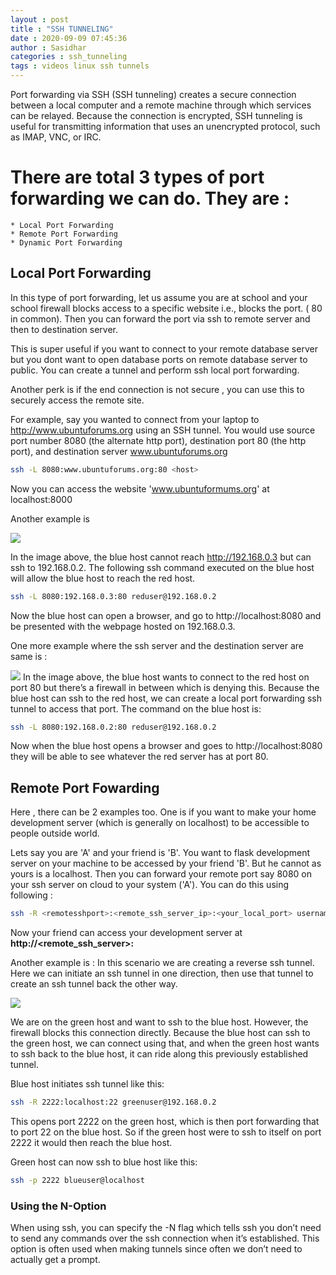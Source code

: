 ```yaml
---
layout : post
title : "SSH TUNNELING"
date : 2020-09-09 07:45:36
author : Sasidhar
categories : ssh_tunneling
tags : videos linux ssh tunnels
---
```


Port forwarding via SSH (SSH tunneling) creates a secure connection between a local computer and a remote machine through which services can be relayed. Because the connection is encrypted, SSH tunneling is useful for transmitting information that uses an unencrypted protocol, such as IMAP, VNC, or IRC. 

# There are total 3 types of port forwarding we can do. They are : 
    * Local Port Forwarding
    * Remote Port Forwarding
    * Dynamic Port Forwarding

## Local Port Forwarding

In this type of port forwarding, let us assume you are at school and your school firewall blocks access to a specific website i.e., blocks the port. ( 80 in common). Then you can forward the port via ssh to remote server and then to destination server.

This is super useful if you want to connect to your remote database server but you dont want to open database ports on remote database server to public. You can create a tunnel and perform ssh local port forwarding.

Another perk is if the end connection is not secure , you can use this to securely access the remote site.

For example, say you wanted to connect from your laptop to http://www.ubuntuforums.org using an SSH tunnel. You would use source port number 8080 (the alternate http port), destination port 80 (the http port), and destination server www.ubuntuforums.org

```sh
ssh -L 8080:www.ubuntuforums.org:80 <host>
```

Now you can access the website 'www.ubuntuformums.org' at localhost:8000

Another example is 

![](/assets/posts/localportforwarding1.png)

In the image above, the blue host cannot reach http://192.168.0.3 but can ssh to 192.168.0.2. The following ssh command executed on the blue host will allow the blue host to reach the red host.
```sh
ssh -L 8080:192.168.0.3:80 reduser@192.168.0.2
```
Now the blue host can open a browser, and go to http://localhost:8080 and be presented with the webpage hosted on 192.168.0.3.

One more example where the ssh server and the destination server are same is :

![](/assets/posts/localportforwarding2.png)
In the image above, the blue host wants to connect to the red host on port 80 but there’s a firewall in between which is denying this. Because the blue host can ssh to the red host, we can create a local port forwarding ssh tunnel to access that port.
The command on the blue host is:

```sh
ssh -L 8080:192.168.0.2:80 reduser@192.168.0.2
```
Now when the blue host opens a browser and goes to http://localhost:8080 they will be able to see whatever the red server has at port 80.


## Remote Port Fowarding

Here , there can be 2 examples too. One is if you want to make your home development server (which is generally on localhost) to be accessible to people outside world. 

Lets say you are 'A' and your friend is 'B'. You want to flask development server on your machine to be accessed by your friend 'B'. But he cannot as yours is a localhost. Then you can forward your remote port say 8080 on your ssh server on cloud to your system ('A').
You can do this using following : 

```sh
ssh -R <remotesshport>:<remote_ssh_server_ip>:<your_local_port> username@<remote_ssh_server>
```
Now your friend can access your development server at **http://<remote_ssh_server>:<remotesssport>**

Another example is :
In this scenario we are creating a reverse ssh tunnel. Here we can initiate an ssh tunnel in one direction, then use that tunnel to create an ssh tunnel back the other way.

![](/assets/posts/remoteportforwarding1.png)

We are on the green host and want to ssh to the blue host. However, the firewall blocks this connection directly. Because the blue host can ssh to the green host, we can connect using that, and when the green host wants to ssh back to the blue host, it can ride along this previously established tunnel.

Blue host initiates ssh tunnel like this:
```sh
ssh -R 2222:localhost:22 greenuser@192.168.0.2
```

This opens port 2222 on the green host, which is then port forwarding that to port 22 on the blue host. So if the green host were to ssh to itself on port 2222 it would then reach the blue host.

Green host can now ssh to blue host like this:
```sh
ssh -p 2222 blueuser@localhost
```
### Using the N-Option
When using ssh, you can specify the -N flag which tells ssh you don’t need to send any commands over the ssh connection when it’s established. This option is often used when making tunnels since often we don’t need to actually get a prompt.

